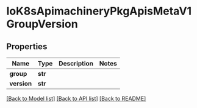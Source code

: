 # IoK8sApimachineryPkgApisMetaV1GroupVersion

## Properties
Name | Type | Description | Notes
------------ | ------------- | ------------- | -------------
**group** | **str** |  | 
**version** | **str** |  | 

[[Back to Model list]](../README.md#documentation-for-models) [[Back to API list]](../README.md#documentation-for-api-endpoints) [[Back to README]](../README.md)

